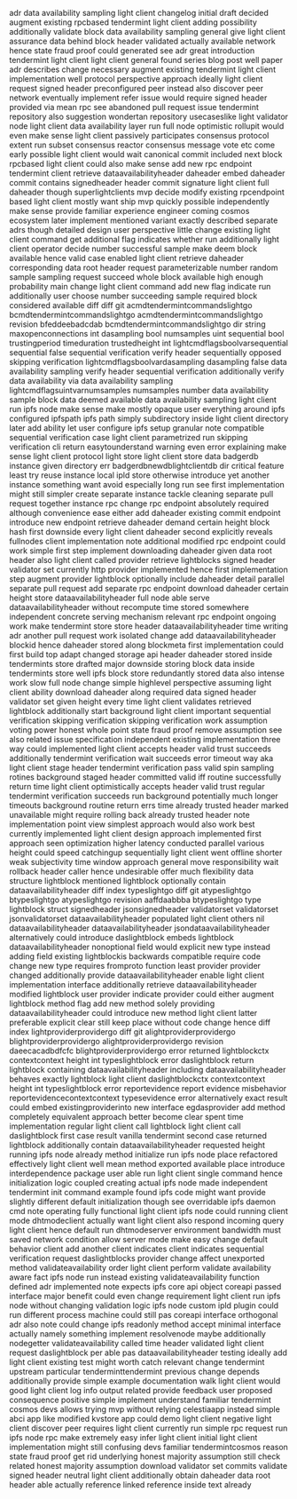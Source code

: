 adr data availability sampling light client changelog initial draft decided augment existing rpcbased tendermint light client adding possibility additionally validate block data availability sampling general give light client assurance data behind block header validated actually available network hence state fraud proof could generated see adr great introduction tendermint light client light client general found series blog post well paper adr describes change necessary augment existing tendermint light client implementation well protocol perspective approach ideally light client request signed header preconfigured peer instead also discover peer network eventually implement refer issue would require signed header provided via mean rpc see abandoned pull request issue tendermint repository also suggestion wondertan repository usecaseslike light validator node light client data availability layer run full node optimistic rollupit would even make sense light client passively participates consensus protocol extent run subset consensus reactor consensus message vote etc come early possible light client would wait canonical commit included next block rpcbased light client could also make sense add new rpc endpoint tendermint client retrieve dataavailabilityheader daheader embed daheader commit contains signedheader header commit signature light client full daheader though superlightclients mvp decide modify existing rpcendpoint based light client mostly want ship mvp quickly possible independently make sense provide familiar experience engineer coming cosmos ecosystem later implement mentioned variant exactly described separate adrs though detailed design user perspective little change existing light client command get additional flag indicates whether run additionally light client operator decide number successful sample make deem block available hence valid case enabled light client retrieve daheader corresponding data root header request parameterizable number random sample sampling request succeed whole block available high enough probability main change light client command add new flag indicate run additionally user choose number succeeding sample required block considered available diff diff git acmdtendermintcommandslightgo bcmdtendermintcommandslightgo acmdtendermintcommandslightgo revision bfeddeebadcdab bcmdtendermintcommandslightgo dir string maxopenconnections int dasampling bool numsamples uint sequential bool trustingperiod timeduration trustedheight int lightcmdflagsboolvarsequential sequential false sequential verification verify header sequentially opposed skipping verification lightcmdflagsboolvardasampling dasampling false data availability sampling verify header sequential verification additionally verify data availability via data availability sampling lightcmdflagsuintvarnumsamples numsamples number data availability sample block data deemed available data availability sampling light client run ipfs node make sense make mostly opaque user everything around ipfs configured ipfspath ipfs path simply subdirectory inside light client directory later add ability let user configure ipfs setup granular note compatible sequential verification case light client parametrized run skipping verification cli return easytounderstand warning even error explaining make sense light client protocol light store light client store data badgerdb instance given directory err badgerdbnewdblightclientdb dir critical feature least try reuse instance local ipld store otherwise introduce yet another instance something want avoid especially long run see first implementation might still simpler create separate instance tackle cleaning separate pull request together instance rpc change rpc endpoint absolutely required although convenience ease either add daheader existing commit endpoint introduce new endpoint retrieve daheader demand certain height block hash first downside every light client daheader second explicitly reveals fullnodes client implementation note additional modified rpc endpoint could work simple first step implement downloading daheader given data root header also light client called provider retrieve lightblocks signed header validator set currently http provider implemented hence first implementation step augment provider lightblock optionally include daheader detail parallel separate pull request add separate rpc endpoint download daheader certain height store dataavailabilityheader full node able serve dataavailabilityheader without recompute time stored somewhere independent concrete serving mechanism relevant rpc endpoint ongoing work make tendermint store store header dataavailabilityheader time writing adr another pull request work isolated change add dataavailabilityheader blockid hence daheader stored along blockmeta first implementation could first build top adapt changed storage api header daheader stored inside tendermints store drafted major downside storing block data inside tendermints store well ipfs block store redundantly stored data also intense work slow full node change simple highlevel perspective assuming light client ability download daheader along required data signed header validator set given height every time light client validates retrieved lightblock additionally start background light client important sequential verification skipping verification skipping verification work assumption voting power honest whole point state fraud proof remove assumption see also related issue specification independent existing implementation three way could implemented light client accepts header valid trust succeeds additionally tendermint verification wait succeeds error timeout way aka light client stage header tendermint verification pass valid spin sampling rotines background staged header committed valid iff routine successfully return time light client optimistically accepts header valid trust regular tendermint verification succeeds run background potentially much longer timeouts background routine return errs time already trusted header marked unavailable might require rolling back already trusted header note implementation point view simplest approach would also work best currently implemented light client design approach implemented first approach seen optimization higher latency conducted parallel various height could speed catchingup sequentially light client went offline shorter weak subjectivity time window approach general move responsibility wait rollback header caller hence undesirable offer much flexibility data structure lightblock mentioned lightblock optionally contain dataavailabilityheader diff index typeslightgo diff git atypeslightgo btypeslightgo atypeslightgo revision aaffdaabbba btypeslightgo type lightblock struct signedheader jsonsignedheader validatorset validatorset jsonvalidatorset dataavailabilityheader populated light client others nil dataavailabilityheader dataavailabilityheader jsondataavailabilityheader alternatively could introduce daslightblock embeds lightblock dataavailabilityheader nonoptional field would explicit new type instead adding field existing lightblockis backwards compatible require code change new type requires fromproto function least provider provider changed additionally provide dataavailabilityheader enable light client implementation interface additionally retrieve dataavailabilityheader modified lightblock user provider indicate provider could either augment lightblock method flag add new method solely providing dataavailabilityheader could introduce new method light client latter preferable explicit clear still keep place without code change hence diff index lightproviderprovidergo diff git alightproviderprovidergo blightproviderprovidergo alightproviderprovidergo revision daeecacadbdfcfc blightproviderprovidergo error returned lightblockctx contextcontext height int typeslightblock error daslightblock return lightblock containing dataavailabilityheader including dataavailabilityheader behaves exactly lightblock light client daslightblockctx contextcontext height int typeslightblock error reportevidence report evidence misbehavior reportevidencecontextcontext typesevidence error alternatively exact result could embed existingproviderinto new interface egdasprovider add method completely equivalent approach better become clear spent time implementation regular light client call lightblock light client call daslightblock first case result vanilla tendermint second case returned lightblock additionally contain dataavailabilityheader requested height running ipfs node already method initialize run ipfs node place refactored effectively light client well mean method exported available place introduce interdependence package user able run light client single command hence initialization logic coupled creating actual ipfs node made independent tendermint init command example found ipfs code might want provide slightly different default initialization though see overridable ipfs daemon cmd note operating fully functional light client ipfs node could running client mode dhtmodeclient actually want light client also respond incoming query light client hence default run dhtmodeserver environment bandwidth must saved network condition allow server mode make easy change default behavior client add another client indicates client indicates sequential verification request daslightblocks provider change affect unexported method validateavailability order light client perform validate availability aware fact ipfs node run instead existing validateavailability function defined adr implemented note expects ipfs core api object coreapi passed interface major benefit could even change requirement light client run ipfs node without changing validation logic ipfs node custom ipld plugin could run different process machine could still pas coreapi interface orthogonal adr also note could change ipfs readonly method accept minimal interface actually namely something implement resolvenode maybe additionally nodegetter validateavailability called time header validated light client request daslightblock per able pas dataavailabilityheader testing ideally add light client existing test might worth catch relevant change tendermint upstream particular tenderminttendermint previous change depends additionally provide simple example documentation walk light client would good light client log info output related provide feedback user proposed consequence positive simple implement understand familiar tendermint cosmos devs allows trying mvp without relying celestiaapp instead simple abci app like modified kvstore app could demo light client negative light client discover peer requires light client currently run simple rpc request run ipfs node rpc make extremely easy infer light client initial light client implementation might still confusing devs familiar tendermintcosmos reason state fraud proof get rid underlying honest majority assumption still check related honest majority assumption download validator set commits validate signed header neutral light client additionally obtain daheader data root header able actually reference linked reference inside text already
